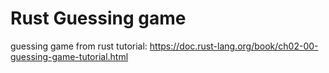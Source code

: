 # Rust Guessing game
guessing game from rust tutorial: https://doc.rust-lang.org/book/ch02-00-guessing-game-tutorial.html
